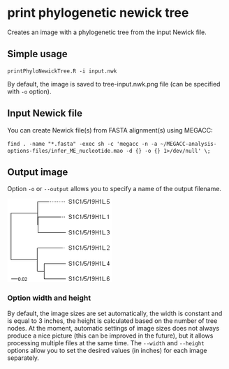 # print phylogenetic newick tree
Creates an image with a phylogenetic tree from the input Newick file.

## Simple usage
```
printPhyloNewickTree.R -i input.nwk
```
By default, the image is saved to tree-input.nwk.png file (can be specified with `-o` option).

## Input Newick file
You can create Newick file(s) from FASTA alignment(s) using MEGACC:
```
find . -name "*.fasta" -exec sh -c 'megacc -n -a ~/MEGACC-analysis-options-files/infer_ME_nucleotide.mao -d {} -o {} 1>/dev/null' \;
```

## Output image
Option `-o` or `--output` allows you to specify a name of the output filename.

![phylogenetic tree](example/tree.png)

### Option width and height
By default, the image sizes are set automatically, the width is constant and is
equal to 3 inches, the height is calculated based on the number of tree nodes.
At the moment, automatic settings of image sizes does not always produce a nice
picture (this can be improved in the future), but it allows processing multiple
files at the same time. The `--width` and `--height` options allow you to set the desired
values (in inches) for each image separately.

